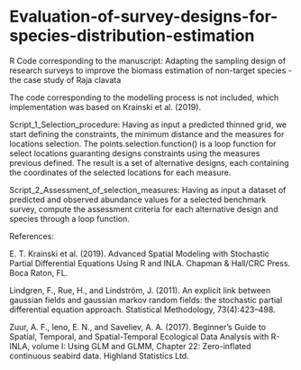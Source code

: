 # Evaluation-of-survey-designs-for-species-distribution-estimation

R Code corresponding to the manuscript: Adapting the sampling design of research surveys to improve the biomass estimation of non-target species - the case study of Raja clavata

The code corresponding to the modelling process is not included, which implementation was based on Krainski et al. (2019).

Script_1_Selection_procedure: Having as input a predicted thinned grid, we start defining the constraints, the minimum distance and the measures for locations selection. The points.selection.function() is a loop function for select locations guaranting designs constraints using the measures previous defined. The result is a set of alternative designs, each containing the coordinates of the selected locations for each measure.

Script_2_Assessment_of_selection_measures: Having as input a dataset of predicted and observed abundance values for a selected benchmark survey, compute the assessment criteria for each alternative design and species through a loop function.








References:

E. T. Krainski et al. (2019). Advanced Spatial Modeling with Stochastic Partial Differential Equations Using R and INLA. Chapman & Hall/CRC Press. Boca Raton, FL.

Lindgren, F., Rue, H., and Lindström, J. (2011). An explicit link between gaussian fields and gaussian markov random fields: the stochastic partial differential equation approach. Statistical Methodology, 73(4):423–498.

Zuur, A. F., Ieno, E. N., and Saveliev, A. A. (2017). Beginner’s Guide to Spatial, Temporal, and Spatial-Temporal Ecological Data Analysis with R-INLA, volume I: Using GLM and GLMM, Chapter 22: Zero-inflated continuous seabird data. Highland Statistics Ltd.
